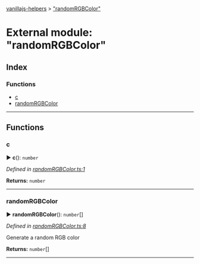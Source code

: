 [vanillajs-helpers](../README.md) > ["randomRGBColor"](../modules/_randomrgbcolor_.md)



# External module: "randomRGBColor"

## Index

### Functions

* [c](_randomrgbcolor_.md#c)
* [randomRGBColor](_randomrgbcolor_.md#randomrgbcolor)



---
## Functions
<a id="c"></a>

###  c

► **c**(): `number`



*Defined in [randomRGBColor.ts:1](https://github.com/Tokimon/vanillajs-helpers/blob/cf259dc/randomRGBColor.ts#L1)*





**Returns:** `number`





___

<a id="randomrgbcolor"></a>

###  randomRGBColor

► **randomRGBColor**(): `number`[]



*Defined in [randomRGBColor.ts:8](https://github.com/Tokimon/vanillajs-helpers/blob/cf259dc/randomRGBColor.ts#L8)*



Generate a random RGB color




**Returns:** `number`[]





___


